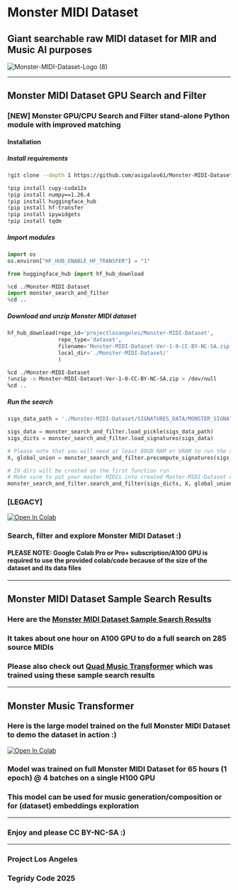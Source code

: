 # Monster MIDI Dataset
## Giant searchable raw MIDI dataset for MIR and Music AI purposes

![Monster-MIDI-Dataset-Logo (8)](https://github.com/asigalov61/Monster-MIDI-Dataset/assets/56325539/d5648673-97c1-40e3-ad57-c03c639592a3)

***

## Monster MIDI Dataset GPU Search and Filter

### [NEW] Monster GPU/CPU Search and Filter stand-alone Python module with improved matching

#### Installation

##### Install requirements

```sh
!git clone --depth 1 https://github.com/asigalov61/Monster-MIDI-Dataset

!pip install cupy-cuda12x
!pip install numpy==1.26.4
!pip install huggingface_hub
!pip install hf-transfer
!pip install ipywidgets
!pip install tqdm
```

##### Import modules

```python
import os
os.environ["HF_HUB_ENABLE_HF_TRANSFER"] = "1"

from huggingface_hub import hf_hub_download

%cd ./Monster-MIDI-Dataset
import monster_search_and_filter
%cd ..
```

##### Download and unzip Monster MIDI dataset

```python
hf_hub_download(repo_id='projectlosangeles/Monster-MIDI-Dataset',
                repo_type='dataset',
                filename='Monster-MIDI-Dataset-Ver-1-0-CC-BY-NC-SA.zip',
                local_dir='./Monster-MIDI-Dataset/'
                )
```

```sh
%cd ./Monster-MIDI-Dataset
!unzip -o Monster-MIDI-Dataset-Ver-1-0-CC-BY-NC-SA.zip > /dev/null
%cd ..
```

##### Run the search

```python
sigs_data_path = './Monster-MIDI-Dataset/SIGNATURES_DATA/MONSTER_SIGNATURES_DATA.pickle'

sigs_data = monster_search_and_filter.load_pickle(sigs_data_path)
sigs_dicts = monster_search_and_filter.load_signatures(sigs_data)

# Please note that you will need at least 80GB RAM or VRAM to run the search
X, global_union = monster_search_and_filter.precompute_signatures(sigs_dicts)

# IO dirs will be created on the first function run
# Make sure to put your master MIDIs into created Master-MIDI-Dataset dir
monster_search_and_filter.search_and_filter(sigs_dicts, X, global_union)
```

### [LEGACY]

[![Open In Colab][colab-badge]][colab-notebook1]

[colab-notebook1]: <https://colab.research.google.com/github/asigalov61/Monster-MIDI-Dataset/blob/main/Monster_MIDI_Dataset_GPU_Search_and_Filter.ipynb>
[colab-badge]: <https://colab.research.google.com/assets/colab-badge.svg>

### Search, filter and explore Monster MIDI Dataset :)

#### PLEASE NOTE: Google Colab Pro or Pro+ subscription/A100 GPU is required to use the provided colab/code because of the size of the dataset and its data files

***

## Monster MIDI Dataset Sample Search Results

### Here are the [Monster MIDI Dataset Sample Search Results](https://huggingface.co/datasets/projectlosangeles/Monster-MIDI-Dataset/blob/main/Monster_MIDI_Dataset_Search_Results_Ver_1_0_CC_BY_NC_SA.zip)

### It takes about one hour on A100 GPU to do a full search on 285 source MIDIs

### Please also check out [Quad Music Transformer](https://github.com/asigalov61/Quad-Music-Transformer) which was trained using these sample search results

***

## Monster Music Transformer

### Here is the large model trained on the full Monster MIDI Dataset to demo the dataset in action :)

[![Open In Colab][colab-badge]][colab-notebook2]

[colab-notebook2]: <https://colab.research.google.com/github/asigalov61/Monster-MIDI-Dataset/blob/main/Monster_Music_Transformer.ipynb>
[colab-badge]: <https://colab.research.google.com/assets/colab-badge.svg>

### Model was trained on full Monster MIDI Dataset for 65 hours (1 epoch) @ 4 batches on a single H100 GPU
### This model can be used for music generation/composition or for (dataset) embeddings exploration

***

### Enjoy and please CC BY-NC-SA :)

***

### Project Los Angeles
### Tegridy Code 2025
